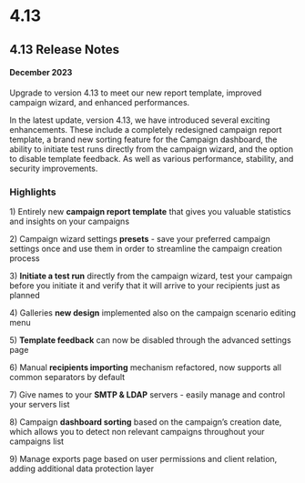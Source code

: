 # 4.13

## 4.13 Release Notes <a href="#release_notes" id="release_notes"></a>

#### December 2023

Upgrade to version 4.13 to meet our new report template, improved campaign wizard, and enhanced performances.

In the latest update, version 4.13, we have introduced several exciting enhancements. These include a completely redesigned campaign report template, a brand new sorting feature for the Campaign dashboard, the ability to initiate test runs directly from the campaign wizard, and the option to disable template feedback. As well as various performance, stability, and security improvements.

### Highlights <a href="#the_following_topics_were_addressed" id="the_following_topics_were_addressed"></a>

1\) Entirely new **campaign report template** that gives you valuable statistics and insights on your campaigns

2\) Campaign wizard settings **presets** - save your preferred campaign settings once and use them in order to streamline the campaign creation process

3\) **Initiate a test run** directly from the campaign wizard, test your campaign before you initiate it and verify that it will arrive to your recipients just as planned

4\) Galleries **new design** implemented also on the campaign scenario editing menu

5\) **Template feedback** can now be disabled through the advanced settings page

6\) Manual **recipients importing** mechanism refactored, now supports all common separators by default

7\) Give names to your **SMTP & LDAP** servers - easily manage and control your servers list

8\) Campaign **dashboard sorting** based on the campaign’s creation date, which allows you to detect non relevant campaigns throughout your campaigns list

9\) Manage exports page based on user permissions and client relation, adding additional data protection layer
